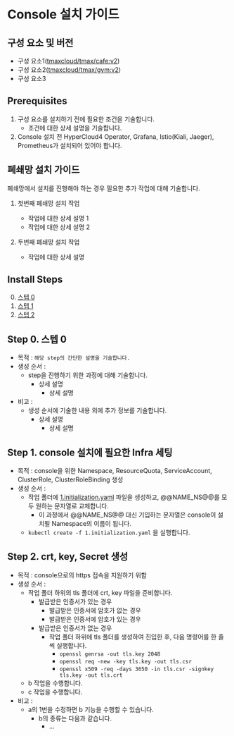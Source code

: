 
# Console 설치 가이드

## 구성 요소 및 버전
* 구성 요소1([tmaxcloud/tmax/cafe:v2](https://hub.docker.com/cafe/tags))
* 구성 요소2([tmaxcloud/tmax/gym:v2](https://hub.docker.com/gym/tags))
* 구성 요소3

## Prerequisites
1. 구성 요소를 설치하기 전에 필요한 조건을 기술합니다.
    * 조건에 대한 상세 설명을 기술합니다.
2. Console 설치 전 HyperCloud4 Operator, Grafana, Istio(Kiali, Jaeger), Prometheus가 설치되어 있어야 합니다.

## 폐쇄망 설치 가이드
폐쇄망에서 설치를 진행해야 하는 경우 필요한 추가 작업에 대해 기술합니다.
1. 첫번째 폐쇄망 설치 작업
    * 작업에 대한 상세 설명 1
    * 작업에 대한 상세 설명 2

2. 두번째 폐쇄망 설치 작업
    * 작업에 대한 상세 설명 

## Install Steps
0. [스텝 0](https://스텝_0로_바로_가기_위한_링크)
1. [스텝 1](https://스텝_1로_바로_가기_위한_링크)
2. [스텝 2](https://스텝_2로_바로_가기_위한_링크)

## Step 0. 스텝 0
* 목적 : `해당 step의 간단한 설명을 기술합니다.`
* 생성 순서 : 
    * step을 진행하기 위한 과정에 대해 기술합니다.
	    * 상세 설명
		    * 상세 설명
* 비고 :
    * 생성 순서에 기술한 내용 외에 추가 정보를 기술합니다.
	    * 상세 설명
		    * 상세 설명

## Step 1. console 설치에 필요한 Infra 세팅
* 목적 : console을 위한 Namespace, ResourceQuota, ServiceAccount, ClusterRole, ClusterRoleBinding 생성
* 생성 순서 : 
    * 작업 폴더에 [1.initialization.yaml](https://raw.githubusercontent.com/tmax-cloud/hypercloud-console/hc-dev/install-yaml/1.initialization.yaml) 파일을 생성하고, @@NAME_NS@@를 모두 원하는 문자열로 교체합니다.
	    * 이 과정에서 @@NAME_NS@@ 대신 기입하는 문자열은 console이 설치될 Namespace의 이름이 됩니다.
    * `kubectl create -f 1.initialization.yaml` 을 실행합니다.

## Step 2. crt, key, Secret 생성
* 목적 : console으로의 https 접속을 지원하기 위함
* 생성 순서 : 
    * 작업 폴더 하위의 tls 폴더에 crt, key 파일을 준비합니다.
	    * 발급받은 인증서가 있는 경우
		    * 발급받은 인증서에 암호가 없는 경우
		    * 발급받은 인증서에 암호가 있는 경우
	    * 발급받은 인증서가 없는 경우
		    * 작업 폴더 하위에 tls 폴더를 생성하여 진입한 후, 다음 명령어를 한 줄씩 실행합니다.
			    * `openssl genrsa -out tls.key 2048`
			    * `openssl req -new -key tls.key -out tls.csr`
			    * `openssl x509 -req -days 3650 -in tls.csr -signkey tls.key -out tls.crt`
    * b 작업을 수행합니다.
	* c 작업을 수행합니다.
* 비고 :
    * a의 1번을 수정하면 b 기능을 수행할 수 있습니다.
	    * b의 종류는 다음과 같습니다.
		    * ...

